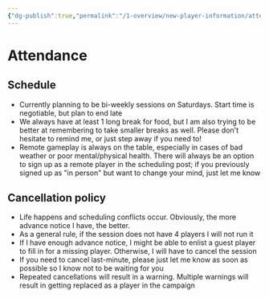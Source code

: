 ```yaml
---
{"dg-publish":true,"permalink":"/1-overview/new-player-information/attendance/"}
---
```


# Attendance

## Schedule

- Currently planning to be bi-weekly sessions on Saturdays. Start time is negotiable, but plan to end late
- We always have at least 1 long break for food, but I am also trying to be better at remembering to take smaller breaks as well. Please don't hesitate to remind me, or just step away if you need to!
- Remote gameplay is always on the table, especially in cases of bad weather or poor mental/physical health. There will always be an option to sign up as a remote player in the scheduling post; if you previously signed up as "in person" but want to change your mind, just let me know

## Cancellation policy

- Life happens and scheduling conflicts occur. Obviously, the more advance notice I have, the better. 
- As a general rule, if the session does not have 4 players I will not run it
- If I have enough advance notice, I might be able to enlist a guest player to fill in for a missing player. Otherwise, I will have to cancel the session 
- If you need to cancel last-minute, please just let me know as soon as possible so I know not to be waiting for you
- Repeated cancellations will result in a warning. Multiple warnings will result in getting replaced as a player in the campaign